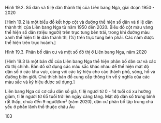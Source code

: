 Hình 19.2. Số dân và tỉ lệ dân thành thị của Liên bang Nga, giai đoạn 1950 - 2020

[Hình 19.2 là một biểu đồ kết hợp cột và đường thể hiện số dân và tỉ lệ dân thành thị của Liên bang Nga từ năm 1950 đến 2020. Biểu đồ cột màu vàng thể hiện số dân (triệu người) trên trục tung bên trái, trong khi đường màu xanh thể hiện tỉ lệ dân thành thị (%) trên trục tung bên phải. Các năm được thể hiện trên trục hoành.]

Hình 19.3. Phân bố dân cư và một số đô thị ở Liên bang Nga, năm 2020

[Hình 19.3 là một bản đồ của Liên bang Nga thể hiện phân bố dân cư và các đô thị chính. Bản đồ sử dụng các màu sắc khác nhau để thể hiện mật độ dân số ở các khu vực, cùng với các ký hiệu cho các thành phố, sông, hồ và đường biên giới. Chú thích bản đồ cung cấp thông tin về ý nghĩa của các màu sắc và ký hiệu được sử dụng.]

Liên bang Nga có cơ cấu dân số già, tỉ lệ người từ 0 - 14 tuổi có xu hướng giảm, tỉ lệ người từ 65 tuổi trở lên ngày càng tăng. Mật độ dân số trung bình rất thấp, chưa đến 9 người/km² (năm 2020), dân cư phân bố tập trung chủ yếu ở phần lãnh thổ thuộc châu Âu

103